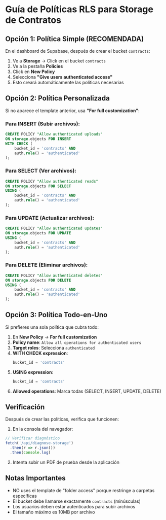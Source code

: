 # Guía de Políticas RLS para Storage de Contratos

## Opción 1: Política Simple (RECOMENDADA)

En el dashboard de Supabase, después de crear el bucket `contracts`:

1. Ve a **Storage** → Click en el bucket `contracts`
2. Ve a la pestaña **Policies**
3. Click en **New Policy**
4. Selecciona **"Give users authenticated access"**
5. Esto creará automáticamente las políticas necesarias

## Opción 2: Política Personalizada

Si no aparece el template anterior, usa **"For full customization"**:

### Para INSERT (Subir archivos):
```sql
CREATE POLICY "Allow authenticated uploads"
ON storage.objects FOR INSERT
WITH CHECK (
    bucket_id = 'contracts' AND
    auth.role() = 'authenticated'
);
```

### Para SELECT (Ver archivos):
```sql
CREATE POLICY "Allow authenticated reads"
ON storage.objects FOR SELECT
USING (
    bucket_id = 'contracts' AND
    auth.role() = 'authenticated'
);
```

### Para UPDATE (Actualizar archivos):
```sql
CREATE POLICY "Allow authenticated updates"
ON storage.objects FOR UPDATE
USING (
    bucket_id = 'contracts' AND
    auth.role() = 'authenticated'
);
```

### Para DELETE (Eliminar archivos):
```sql
CREATE POLICY "Allow authenticated deletes"
ON storage.objects FOR DELETE
USING (
    bucket_id = 'contracts' AND
    auth.role() = 'authenticated'
);
```

## Opción 3: Política Todo-en-Uno

Si prefieres una sola política que cubra todo:

1. En **New Policy** → **For full customization**
2. **Policy name**: `Allow all operations for authenticated users`
3. **Target roles**: Selecciona `authenticated`
4. **WITH CHECK expression**: 
   ```sql
   bucket_id = 'contracts'
   ```
5. **USING expression**:
   ```sql
   bucket_id = 'contracts'
   ```
6. **Allowed operations**: Marca todas (SELECT, INSERT, UPDATE, DELETE)

## Verificación

Después de crear las políticas, verifica que funcionen:

1. En la consola del navegador:
```javascript
// Verificar diagnóstico
fetch('/api/diagnose-storage')
  .then(r => r.json())
  .then(console.log)
```

2. Intenta subir un PDF de prueba desde la aplicación

## Notas Importantes

- NO uses el template de "folder access" porque restringe a carpetas específicas
- El bucket debe llamarse exactamente `contracts` (minúsculas)
- Los usuarios deben estar autenticados para subir archivos
- El tamaño máximo es 10MB por archivo
